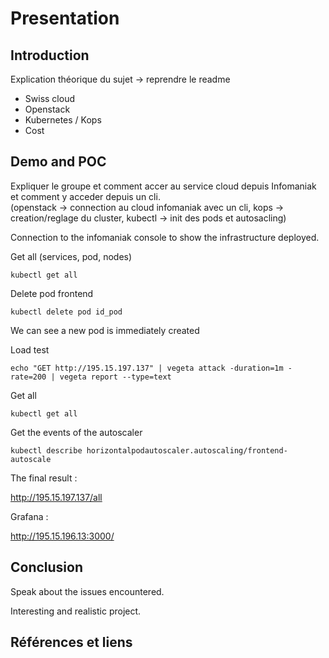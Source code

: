 # Presentation

## Introduction

Explication théorique du sujet -> reprendre le readme

- Swiss cloud
- Openstack
- Kubernetes / Kops
- Cost

## Demo and POC

Expliquer le groupe et comment accer au service cloud depuis Infomaniak et comment y acceder depuis un cli.   
(openstack -> connection au cloud infomaniak avec un cli, kops -> creation/reglage du cluster, kubectl -> init des pods et autosacling)

Connection to the infomaniak console to show the infrastructure deployed.

Get all (services, pod, nodes)

```shell
kubectl get all
```
Delete pod frontend

```shell
kubectl delete pod id_pod
```
We can see a new pod is immediately created

Load test

```shell
echo "GET http://195.15.197.137" | vegeta attack -duration=1m -rate=200 | vegeta report --type=text
```
Get all

```shell
kubectl get all
```

Get the events of the autoscaler

```shell
kubectl describe horizontalpodautoscaler.autoscaling/frontend-autoscale 
```

The final result :

http://195.15.197.137/all

Grafana :

http://195.15.196.13:3000/

## Conclusion

Speak about the issues encountered.

Interesting and realistic project.

## Références et liens 


